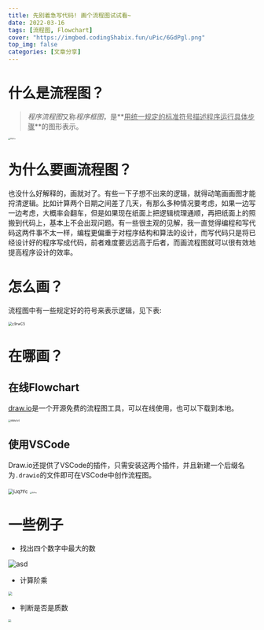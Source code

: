 ```yaml
---
title: 先别着急写代码! 画个流程图试试看~
date: 2022-03-16
tags: [流程图, Flowchart]
cover: "https://imgbed.codingShabix.fun/uPic/6GdPgl.png"
top_img: false
categories: [文章分享]
---
```


# 什么是流程图？

> *程序流程图*又称*程序框图*，是**<u>用统一规定的标准符号描述程序运行具体步骤</u>**的图形表示。

<img src="https://imgbed.codingShabix.fun/uPic/Ff5iYv.png" alt="Ff5iYv" style="zoom:25%;" />

# 为什么要画流程图？

也没什么好解释的，画就对了。有些一下子想不出来的逻辑，就得动笔画画图才能捋清逻辑。比如计算两个日期之间差了几天，有那么多种情况要考虑，如果一边写一边考虑，大概率会翻车，但是如果现在纸面上把逻辑梳理通顺，再把纸面上的照搬到代码上，基本上不会出现问题。有一些很主观的见解，我一直觉得编程和写代码这两件事不太一样，编程更偏重于对程序结构和算法的设计，而写代码只是将已经设计好的程序写成代码，前者难度要远远高于后者，而画流程图就可以很有效地提高程序设计的效率。

# 怎么画？

流程图中有一些规定好的符号来表示逻辑，见下表:

<img src="https://imgbed.codingShabix.fun/uPic/c9rwC5.png" alt="c9rwC5" style="zoom:50%;" />

# 在哪画？

## 在线Flowchart

[draw.io](https://app.diagrams.net/)是一个开源免费的流程图工具，可以在线使用，也可以下载到本地。

<img src="https://imgbed.codingShabix.fun/uPic/MMz5r0.png" alt="MMz5r0" style="zoom:33%;" />

## 使用VSCode

Draw.io还提供了VSCode的插件，只需安装这两个插件，并且新建一个后缀名为`.drawio`的文件即可在VSCode中创作流程图。

<img src="https://imgbed.codingShabix.fun/uPic/iJq7Fc.png" alt="iJq7Fc" style="zoom:67%;" />

<img src="https://imgbed.codingShabix.fun/uPic/XIiPes.png" alt="XIiPes" style="zoom:25%;" />

# 一些例子

- 找出四个数字中最大的数

![asd](https://imgbed.codingShabix.fun/uPic/asd.png)

- 计算阶乘

<img src="https://imgbed.codingShabix.fun/uPic/截屏2022-03-16 下午11.40.11.png" style="zoom:50%;" />

- 判断是否是质数

<img src="https://imgbed.codingShabix.fun/uPic/截屏2022-03-16 下午11.41.38.png" style="zoom:40%;" />